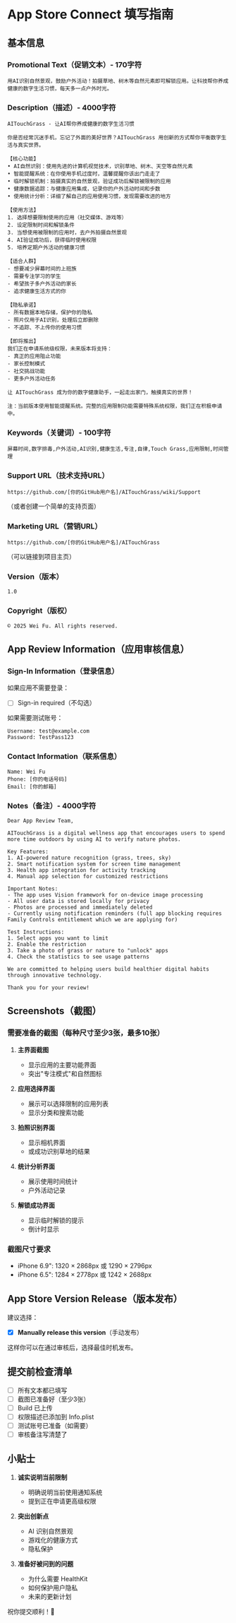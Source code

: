 # App Store Connect 填写指南

## 基本信息

### Promotional Text（促销文本）- 170字符
```
用AI识别自然景观，鼓励户外活动！拍摄草地、树木等自然元素即可解锁应用。让科技帮你养成健康的数字生活习惯，每天多一点户外时光。
```

### Description（描述）- 4000字符
```
AITouchGrass - 让AI帮你养成健康的数字生活习惯

你是否经常沉迷手机，忘记了外面的美好世界？AITouchGrass 用创新的方式帮你平衡数字生活与真实世界。

【核心功能】
• AI自然识别：使用先进的计算机视觉技术，识别草地、树木、天空等自然元素
• 智能提醒系统：在你使用手机过度时，温馨提醒你该出门走走了
• 临时解锁机制：拍摄真实的自然景观，验证成功后解锁被限制的应用
• 健康数据追踪：与健康应用集成，记录你的户外活动时间和步数
• 使用统计分析：详细了解自己的应用使用习惯，发现需要改进的地方

【使用方法】
1. 选择想要限制使用的应用（社交媒体、游戏等）
2. 设定限制时间和解锁条件
3. 当想使用被限制的应用时，去户外拍摄自然景观
4. AI验证成功后，获得临时使用权限
5. 培养定期户外活动的健康习惯

【适合人群】
- 想要减少屏幕时间的上班族
- 需要专注学习的学生
- 希望孩子多户外活动的家长
- 追求健康生活方式的你

【隐私承诺】
- 所有数据本地存储，保护你的隐私
- 照片仅用于AI识别，处理后立即删除
- 不追踪、不上传你的使用习惯

【即将推出】
我们正在申请系统级权限，未来版本将支持：
- 真正的应用阻止功能
- 家长控制模式
- 社交挑战功能
- 更多户外活动任务

让 AITouchGrass 成为你的数字健康助手，一起走出家门，触摸真实的世界！

注：当前版本使用智能提醒系统。完整的应用限制功能需要特殊系统权限，我们正在积极申请中。
```

### Keywords（关键词）- 100字符
```
屏幕时间,数字排毒,户外活动,AI识别,健康生活,专注,自律,Touch Grass,应用限制,时间管理
```

### Support URL（技术支持URL）
```
https://github.com/[你的GitHub用户名]/AITouchGrass/wiki/Support
```
（或者创建一个简单的支持页面）

### Marketing URL（营销URL）
```
https://github.com/[你的GitHub用户名]/AITouchGrass
```
（可以链接到项目主页）

### Version（版本）
```
1.0
```

### Copyright（版权）
```
© 2025 Wei Fu. All rights reserved.
```

## App Review Information（应用审核信息）

### Sign-In Information（登录信息）
如果应用不需要登录：
- [ ] Sign-in required（不勾选）

如果需要测试账号：
```
Username: test@example.com
Password: TestPass123
```

### Contact Information（联系信息）
```
Name: Wei Fu
Phone: [你的电话号码]
Email: [你的邮箱]
```

### Notes（备注）- 4000字符
```
Dear App Review Team,

AITouchGrass is a digital wellness app that encourages users to spend more time outdoors by using AI to verify nature photos.

Key Features:
1. AI-powered nature recognition (grass, trees, sky)
2. Smart notification system for screen time management
3. Health app integration for activity tracking
4. Manual app selection for customized restrictions

Important Notes:
- The app uses Vision framework for on-device image processing
- All user data is stored locally for privacy
- Photos are processed and immediately deleted
- Currently using notification reminders (full app blocking requires Family Controls entitlement which we are applying for)

Test Instructions:
1. Select apps you want to limit
2. Enable the restriction
3. Take a photo of grass or nature to "unlock" apps
4. Check the statistics to see usage patterns

We are committed to helping users build healthier digital habits through innovative technology.

Thank you for your review!
```

## Screenshots（截图）

### 需要准备的截图（每种尺寸至少3张，最多10张）

1. **主界面截图**
   - 显示应用的主要功能界面
   - 突出"专注模式"和自然图标

2. **应用选择界面**
   - 展示可以选择限制的应用列表
   - 显示分类和搜索功能

3. **拍照识别界面**
   - 显示相机界面
   - 或成功识别草地的结果

4. **统计分析界面**
   - 展示使用时间统计
   - 户外活动记录

5. **解锁成功界面**
   - 显示临时解锁的提示
   - 倒计时显示

### 截图尺寸要求
- iPhone 6.9": 1320 × 2868px 或 1290 × 2796px
- iPhone 6.5": 1284 × 2778px 或 1242 × 2688px

## App Store Version Release（版本发布）

建议选择：
- [x] **Manually release this version**（手动发布）

这样你可以在通过审核后，选择最佳时机发布。

## 提交前检查清单

- [ ] 所有文本都已填写
- [ ] 截图已准备好（至少3张）
- [ ] Build 已上传
- [ ] 权限描述已添加到 Info.plist
- [ ] 测试账号已准备（如需要）
- [ ] 审核备注写清楚了

## 小贴士

1. **诚实说明当前限制**
   - 明确说明当前使用通知系统
   - 提到正在申请更高级权限

2. **突出创新点**
   - AI 识别自然景观
   - 游戏化的健康方式
   - 隐私保护

3. **准备好被问到的问题**
   - 为什么需要 HealthKit
   - 如何保护用户隐私
   - 未来的更新计划

祝你提交顺利！🚀